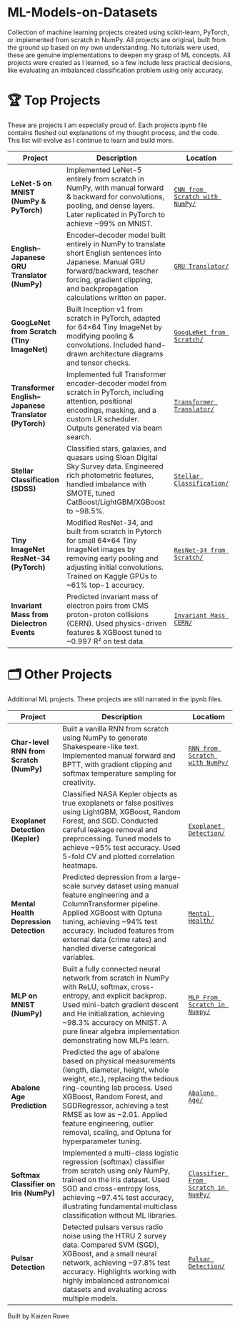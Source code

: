 # ML-Models-on-Datasets
Collection of machine learning projects created using scikit-learn, PyTorch, or implemented from scratch in NumPy. All projects are original, built from the ground up based on my own understanding. No tutorials were used, these are genuine implementations to deepen my grasp of ML concepts. All projects were created as I learned, so a few include less practical decisions, like evaluating an imbalanced classification problem using only accuracy.

# 🏆 Top Projects
These are projects I am especially proud of. Each projects ipynb file contains fleshed out explanations of my thought process, and the code. This list will evolve as I continue to learn and build more.

| Project                                  | Description                                                                                                                                                                                  | Location                                      |
|------------------------------------------|----------------------------------------------------------------------------------------------------------------------------------------------------------------------------------------------|-----------------------------------------------|
| **LeNet-5 on MNIST (NumPy & PyTorch)**   | Implemented LeNet-5 entirely from scratch in NumPy, with manual forward & backward for convolutions, pooling, and dense layers. Later replicated in PyTorch to achieve ~99% on MNIST.        | [`CNN from Scratch with NumPy/`](./CNN_from_Scratch_with_NumPy)           |
| **English–Japanese GRU Translator (NumPy)** | Encoder–decoder model built entirely in NumPy to translate short English sentences into Japanese. Manual GRU forward/backward, teacher forcing, gradient clipping, and backpropagation calculations written on paper.  | [`GRU Translator/`](./Gru_Encoder_Decoder_Numpy) |
| **GoogLeNet from Scratch (Tiny ImageNet)** | Built Inception v1 from scratch in PyTorch, adapted for 64×64 Tiny ImageNet by modifying pooling & convolutions. Included hand-drawn architecture diagrams and tensor checks.    | [`GoogLeNet from Scratch/`](./GoogLeNet_from_Scratch_with_Pytorch) |
| **Transformer English–Japanese Translator (PyTorch)** | Implemented full Transformer encoder–decoder model from scratch in PyTorch, including attention, positional encodings, masking, and a custom LR scheduler. Outputs generated via beam search. | [`Transformer Translator/`](./Transformer_Encoder_Decoder) |
| **Stellar Classification (SDSS)**        | Classified stars, galaxies, and quasars using Sloan Digital Sky Survey data. Engineered rich photometric features, handled imbalance with SMOTE, tuned CatBoost/LightGBM/XGBoost to ~98.5%.  | [`Stellar Classification/`](./Stellar_Classification) |
| **Tiny ImageNet ResNet-34 (PyTorch)**    | Modified ResNet-34, and built from scratch in Pytorch for small 64×64 Tiny ImageNet images by removing early pooling and adjusting initial convolutions. Trained on Kaggle GPUs to ~61% top-1 accuracy.                         | [`ResNet-34 from Scratch/`](./ResNet-34_from_Scratch_with_Pytorch)   |
| **Invariant Mass from Dielectron Events**| Predicted invariant mass of electron pairs from CMS proton-proton collisions (CERN). Used physics-driven features & XGBoost tuned to ~0.997 R² on test data.                                 | [`Invariant Mass CERN/`](./Invariant_Mass_CERN) |

# 🗂️ Other Projects
Additional ML projects. These projects are still narrated in the ipynb files.

| Project                                    | Description                                                                                                                                                                                                                                                                                                                                      | Locatiom                                           |
|--------------------------------------------|--------------------------------------------------------------------------------------------------------------------------------------------------------------------------------------------------------------------------------------------------------------------------------------------------------------------------------------------------|----------------------------------------------------|
| **Char-level RNN from Scratch (NumPy)**    | Built a vanilla RNN from scratch using NumPy to generate Shakespeare-like text. Implemented manual forward and BPTT, with gradient clipping and softmax temperature sampling for creativity.                                                                                                                                                     | [`RNN from Scratch with NumPy/`](./RNN_from_scratch_with_Numpy) |
| **Exoplanet Detection (Kepler)**           | Classified NASA Kepler objects as true exoplanets or false positives using LightGBM, XGBoost, Random Forest, and SGD. Conducted careful leakage removal and preprocessing. Tuned models to achieve \~95% test accuracy. Used 5-fold CV and plotted correlation heatmaps.                                                                         | [`Exoplanet Detection/`](./Exoplanet_Detection)     |
| **Mental Health Depression Detection**     | Predicted depression from a large-scale survey dataset using manual feature engineering and a ColumnTransformer pipeline. Applied XGBoost with Optuna tuning, achieving \~94% test accuracy. Included features from external data (crime rates) and handled diverse categorical variables.                                                       | [`Mental Health/`](./Mental_Health)     |
| **MLP on MNIST (NumPy)**                   | Built a fully connected neural network from scratch in NumPy with ReLU, softmax, cross-entropy, and explicit backprop. Used mini-batch gradient descent and He initialization, achieving \~98.3% accuracy on MNIST. A pure linear algebra implementation demonstrating how MLPs learn.                                                           | [`MLP From Scratch in Numpy/`](./MLP_from_scratch_with_NumPy)     |
| **Abalone Age Prediction**                 | Predicted the age of abalone based on physical measurements (length, diameter, height, whole weight, etc.), replacing the tedious ring-counting lab process. Used XGBoost, Random Forest, and SGDRegressor, achieving a test RMSE as low as \~2.01. Applied feature engineering, outlier removal, scaling, and Optuna for hyperparameter tuning. | [`Abalone Age/`](./Abalone)    |
| **Softmax Classifier on Iris (NumPy)**     | Implemented a multi-class logistic regression (softmax) classifier from scratch using only NumPy, trained on the Iris dataset. Used SGD and cross-entropy loss, achieving \~97.4% test accuracy, illustrating fundamental multiclass classification without ML libraries.                                                                        | [`Classifier From Scratch in NumPy/`](./Classification_with_NumPy)    |
| **Pulsar Detection**                       | Detected pulsars versus radio noise using the HTRU 2 survey data. Compared SVM (SGD), XGBoost, and a small neural network, achieving ~97.8% test accuracy. Highlights working with highly imbalanced astronomical datasets and evaluating across multiple models.                                                                                | [`Pulsar Detection/`](./Classification_models/Pulsar_Detection)     |


Built by Kaizen Rowe